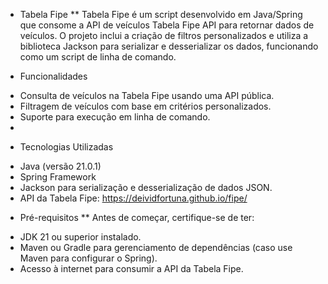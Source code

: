 
* Tabela Fipe
** Tabela Fipe é um script desenvolvido em Java/Spring que consome a API de veículos Tabela Fipe API para retornar dados de veículos. O projeto inclui a criação de filtros personalizados e utiliza a biblioteca Jackson para serializar e desserializar os dados, funcionando como um script de linha de comando.

* Funcionalidades
- Consulta de veículos na Tabela Fipe usando uma API pública.
- Filtragem de veículos com base em critérios personalizados.
- Suporte para execução em linha de comando.
- 
* Tecnologias Utilizadas
- Java (versão 21.0.1)
- Spring Framework
- Jackson para serialização e desserialização de dados JSON.
- API da Tabela Fipe: https://deividfortuna.github.io/fipe/

* Pré-requisitos
** Antes de começar, certifique-se de ter:

- JDK 21 ou superior instalado.
- Maven ou Gradle para gerenciamento de dependências (caso use Maven para configurar o Spring).
- Acesso à internet para consumir a API da Tabela Fipe.
